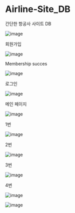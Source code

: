 # Airline-Site_DB
간단한 항공사 사이트 DB

<login page>

![image](https://user-images.githubusercontent.com/69185594/211549097-c65a2799-e9fa-4c92-acdb-64fd21be20f9.png)

회원가입

![image](https://user-images.githubusercontent.com/69185594/211549179-422ca27d-85ca-4324-8e93-25287ceba71c.png)

Membership succes

![image](https://user-images.githubusercontent.com/69185594/211549229-51558822-80ec-4f59-8b9f-482449ac6bd4.png)

로그인

![image](https://user-images.githubusercontent.com/69185594/211549353-536c701c-a2a0-4fc3-809a-43a1a1b3bd91.png)
  

  메인 페이지

  ![image](https://user-images.githubusercontent.com/69185594/211549422-1e318234-2701-4bb7-a035-2328c228aa37.png)

  1번

  ![image](https://user-images.githubusercontent.com/69185594/211549468-243a5c09-626f-4b61-9093-253293b66e89.png)

  2번

  ![image](https://user-images.githubusercontent.com/69185594/211549490-3b591376-e613-4acf-b7fe-9c8d9eb5d9cc.png)

  3번

  ![image](https://user-images.githubusercontent.com/69185594/211549554-2284b702-1c07-4d57-b2a5-89790d994144.png)

  4번

  ![image](https://user-images.githubusercontent.com/69185594/211549768-8a120354-868b-4fb4-9703-0f81330680b4.png)

  ![image](https://user-images.githubusercontent.com/69185594/211549787-a3ff193f-1e0a-41e1-b241-95a184e96421.png)
